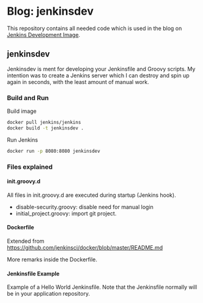 # Blog: jenkinsdev

This repository contains all needed code which is used in the blog on [Jenkins Development Image](blog1.md).

## jenkinsdev

Jenkinsdev is ment for developing your Jenkinsfile and Groovy scripts. 
My intention was to create a Jenkins server which I can destroy and spin up again in seconds, with the least amount of manual work.

### Build and Run

Build image

```bash
docker pull jenkins/jenkins
docker build -t jenkinsdev .
```

Run Jenkins

```bash
docker run -p 8080:8080 jenkinsdev
```

### Files explained

#### init.groovy.d
All files in init.groovy.d are executed during startup (Jenkins hook).

- disable-security.groovy: disable need for manual login
- initial_project.groovy: import git project.

#### Dockerfile
Extended from https://github.com/jenkinsci/docker/blob/master/README.md

More remarks inside the Dockerfile.

#### Jenkinsfile Example
Example of a Hello World Jenkinsfile. 
Note that the Jenkinsfile normally will be in your application repository.
